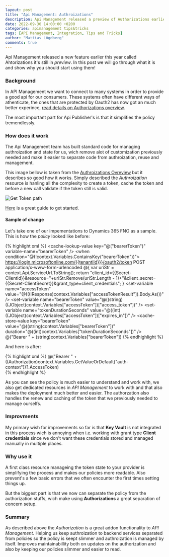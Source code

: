 ```yaml
---
layout: post
title: "Api Management: Authroizations"
description: Api Management released a preview of Authorizations earlier this year and i's been little talk about the. | This post explains why Authorizations is a neat way of handling authrorization for all backends protected by OAuth.
date: 2022-09-30 14:00:00 +0200
categories: apimanagement tips&tricks
tags: [API Management, Integration, Tips and Tricks]
author: "Mattias Lögdberg"
comments: true
---
```


Api Management released a new feature earlier this year called Ahtorizations it's still in *preview*. In this post we will go through what it is and show why you should start using them!

### Background
In API Management we want to connect to many systems in order to provide a good api for our consumers. These systems often have different ways of athenticate, the ones that are protected by Oauth2 has now got an much better experince, [read details on Authorizations overview](https://learn.microsoft.com/en-us/azure/api-management/authorizations-overview).

The most important part for Api Publisher's is that it simplifies the policy tremendlessly.

### How does it work
The Api Management team has built standard code for managing authroization and state for us, wich remove alot of customization previously needed and make it easier to separate code from authroization, reuse and management.

This image bellow is taken from the [Authroizations Ovreview](https://learn.microsoft.com/en-us/azure/api-management/authorizations-overview) but it describes so good how it works. Simply described the *Authroization* resource is hanling all the complexity to create a token, cache the token and before a new call validate if the token still is valid.


![Get Token path](https://learn.microsoft.com/en-us/azure/api-management/media/authorizations-overview/get-token-for-backend.svg)


[Here](https://learn.microsoft.com/en-us/azure/api-management/authorizations-how-to) is a great guide to get started.


#### Sample of change
Let's take one of our impementations to Dynamics 365 FNO as a sample.
This is how the *policy* looked like before:

{% highlight xml %}
<policies>
    <inbound>
        <base />
        <cache-lookup-value key="@("bearerToken")" variable-name="bearerToken" />
        <choose>
            <when condition="@(!context.Variables.ContainsKey("bearerToken"))">
                <send-request ignore-error="true" timeout="20" response-variable-name="accessTokenResult" mode="new">
                    <set-url>https://login.microsoftonline.com/{{tenantiId}}}/oauth2/token</set-url>
                    <set-method>POST</set-method>
                    <set-header name="Content-Type" exists-action="override">
                        <value>application/x-www-form-urlencoded</value>
                    </set-header>
                    <set-body>@{
                    var uriStr = context.Api.ServiceUrl.ToString();
              return "client_id={{Secret-ClientId}}&resource="+uriStr.Remove(uriStr.Length - 1)+"&client_secret={{Secret-ClientSecret}}&grant_type=client_credentials";
                    }</set-body>
                </send-request>
                <set-variable name="accessToken" value="@(((IResponse)context.Variables["accessTokenResult"]).Body.As<JObject>())" />
                <set-variable name="bearerToken" value="@((string)((JObject)context.Variables["accessToken"])["access_token"])" />
                <set-variable name="tokenDurationSeconds" value="@((int)((JObject)context.Variables["accessToken"])["expires_in"])" />
                <cache-store-value key="bearerToken" value="@((string)context.Variables["bearerToken"])" duration="@((int)context.Variables["tokenDurationSeconds"])" />
            </when>
        </choose>
        <set-header name="Authorization" exists-action="override">
            <value>@("Bearer " + (string)context.Variables["bearerToken"])</value>
        </set-header>
        <rewrite-uri template="/service/route" copy-unmatched-params="true" />
    </inbound>
    <backend>
        <base />
    </backend>
    <outbound>
        <base />
    </outbound>
    <on-error>
        <base />
    </on-error>
</policies>
{% endhighlight %}

And here is after:

{% highlight xml %}
<policies>
    <inbound>
        <base />
        <get-authorization-context provider-id="d365-dev" authorization-id="d365-dev-2" context-variable-name="auth-context" identity-type="managed" ignore-error="false" />
        <set-header name="Authorization" exists-action="override">
            <value>@("Bearer " + ((Authorization)context.Variables.GetValueOrDefault("auth-context"))?.AccessToken)</value>
        </set-header>       
        <rewrite-uri template="/service/route" copy-unmatched-params="true" />
    </inbound>
    <backend>
        <base />
    </backend>
    <outbound>
        <base />
    </outbound>
    <on-error>
        <base />
    </on-error>
</policies>
{% endhighlight %}

As you can see the policy is much easier to understand and work with, we also get dedicated resources in *API Management* to work with and that also makes the deployment much better and easier. The authorzation also handles the renew and caching of the token that we previously needed to manage ourselfs.

### Improvments
My primary wish for improvements so far is that **Key Vault** is not integrated in this process wich is annoying when i.e. working with grant type **Client credentials** since we don't want these credentials stored and managed manually in multiple places.

### Why use it
A first class resource manageing the token state to your provider is simplifying the process and makes our policies more readable. Also prevent's a few basic errors that we often encounter the first times setting things up.

But the biggest part is that we now can separate the policy from the authorization stuffs, wich make using **Authorizations** a great separation of concern setup.

### Summary
As described above the *Authorization* is a great addon functionality to *API Management*. Helping us keep authroization to backend services separated from policies so the policy is keept slimmer and authroization is managed by itself. Improves maintainabillity both on updates on the authorization and also by keeping our policies slimmer and easier to read.